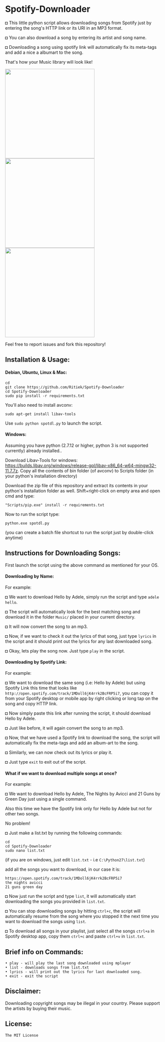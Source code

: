 # Spotify-Downloader

◘ This little python script allows downloading songs from Spotify just by entering the song's HTTP link or its URI in an MP3 format.

◘ You can also download a song by entering its artist and song name.

◘ Downloading a song using spotify link will automatically fix its meta-tags and add a nice a albumart to the song.

That's how your Music library will look like!

<img src="http://i.imgur.com/Gpch7JI.png" width="290">
<img src="http://i.imgur.com/5vhk3HY.png" width="290">
<img src="http://i.imgur.com/RDTCCST.png" width="290">

Feel free to report issues and fork this repository!

## Installation & Usage:

#### Debian, Ubuntu, Linux & Mac:
```
cd
git clone https://github.com/Ritiek/Spotify-Downloader
cd Spotify-Downloader
sudo pip install -r requirements.txt
```
You'll also need to install avconv:

`sudo apt-get install libav-tools`

Use `sudo python spotdl.py` to launch the script.

#### Windows:

Assuming you have python (2.7.12 or higher, python 3 is not supported currently) already installed..

Download Libav-Tools for windows: https://builds.libav.org/windows/release-gpl/libav-x86_64-w64-mingw32-11.7.7z.
Copy all the contents of bin folder (of avconv) to Scripts folder (in your python's installation directory)

Download the zip file of this repository and extract its contents in your python's installation folder as well.
Shift+right-click on empty area and open cmd and type:

`"Scripts/pip.exe" install -r requirements.txt`

Now to run the script type:

`python.exe spotdl.py`

(you can create a batch file shortcut to run the script just by double-click anytime)

## Instructions for Downloading Songs:

First launch the script using the above command as mentioned for your OS.

#### Downloading by Name:

For example:

◘ We want to download Hello by Adele, simply run the script and type `adele hello`.

◘ The script will automatically look for the best matching song and download it in the folder `Music/` placed in your current directory.

◘ It will now convert the song to an mp3.

◘ Now, if we want to check it out the lyrics of that song, just type `lyrics` in the script and it should print out the lyrics for any last downloaded song.

◘ Okay, lets play the song now. Just type `play` in the script.

#### Downloading by Spotify Link:

For example:

◘ We want to download the same song (i.e: Hello by Adele) but using Spotify Link this time that looks like  `http://open.spotify.com/track/1MDoll6jK4rrk2BcFRP5i7`, you can copy it from your Spotify desktop or mobile app by right clicking or long tap on the song and copy HTTP link.

◘ Now simply paste this link after running the script, it should download Hello by Adele.

◘ Just like before, it will again convert the song to an mp3.

◘ Now, that we have used a Spotify link to download the song, the script will automatically fix the meta-tags and add an album-art to the song.

◘ Similarly, we can now check out its lyrics or play it.

◘ Just type `exit` to exit out of the script.

#### What if we want to download multiple songs at once?

For example:

◘ We want to download Hello by Adele, The Nights by Avicci and 21 Guns by Green Day just using a single command.

Also this time we have the Spotify link only for Hello by Adele but not for other two songs.

No problem!

◘ Just make a list.txt by running the following commands:

```
cd
cd Spotify-Downloader
sudo nano list.txt
```
(if you are on windows, just edit `list.txt` - i.e `C:\Python27\list.txt`)

add all the songs you want to download, in our case it is:

```
https://open.spotify.com/track/1MDoll6jK4rrk2BcFRP5i7
the nights avicci
21 guns green day
```

◘ Now just run the script and type ```list```, it will automatically start downloading the songs you provided in `list.txt`.

◘ You can stop downloading songs by hitting `ctrl+c`, the script will automatically resume from the song where you stopped it the next time you want to download the songs using `list`.

◘ To download all songs in your playlist, just select all the songs `ctrl+a` in Spotify desktop app, copy them `ctrl+c` and paste `ctrl+v` in `list.txt`.

## Brief info on Commands:
```
• play - will play the last song downloaded using mplayer
• list - downloads songs from list.txt
• lyrics - will print out the lyrics for last downloaded song.
• exit - exit the script
```

## Disclaimer:

Downloading copyright songs may be illegal in your country. Please support the artists by buying their music.

## License:

```The MIT License```
